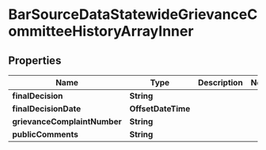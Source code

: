 

# BarSourceDataStatewideGrievanceCommitteeHistoryArrayInner


## Properties

| Name | Type | Description | Notes |
|------------ | ------------- | ------------- | -------------|
|**finalDecision** | **String** |  |  |
|**finalDecisionDate** | **OffsetDateTime** |  |  |
|**grievanceComplaintNumber** | **String** |  |  |
|**publicComments** | **String** |  |  |




